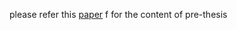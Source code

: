 please refer this [paper](https://khanghcmut.github.io/DACN/DACN_Hoang_Khang_PHAN_Pre_FINAL-4.pdf) f for the content of pre-thesis
